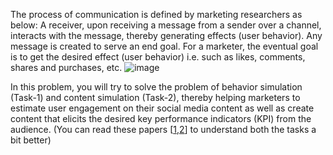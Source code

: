 The process of communication is defined by marketing researchers as below:
A receiver, upon receiving a message from a sender over a channel, interacts with the message,
thereby generating effects (user behavior). Any message is created to serve an end goal. For a
marketer, the eventual goal is to get the desired effect (user behavior) i.e. such as likes,
comments, shares and purchases, etc.
![image](https://github.com/royrishi06/Behaviour-and-Content-Simulation/assets/120101553/74f05460-01b0-4f5b-8b7f-9a6fee76eb35)

In this problem, you will try to solve the problem of behavior simulation (Task-1) and content
simulation (Task-2), thereby helping marketers to estimate user engagement on their social
media content as well as create content that elicits the desired key performance indicators (KPI)
from the audience.
(You can read these papers [[1](https://arxiv.org/abs/2311.10995),[2](https://arxiv.org/abs/2309.00359)] to understand both the tasks a bit better)
